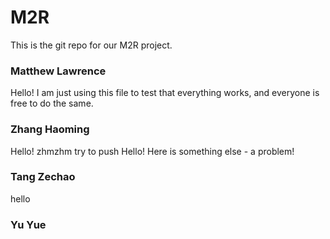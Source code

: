 # M2R
This is the git repo for our M2R project.
### Matthew Lawrence
Hello! I am just using this file to test that everything works, and everyone is free to do the same.
### Zhang Haoming
Hello! zhmzhm try to push
Hello! Here is something else - a problem!
### Tang Zechao
hello
### Yu Yue
